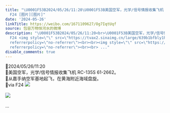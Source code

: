 ```yaml
---
title: "\U0001F53B2024/05/26/11:20\U0001F53B美国空军，光学/信号情报收集飞机 RC-135S 61-2662。\U0001F53B从嘉手纳空军基地起飞，在黄海附近海域盘旋。\U0001F53Bvia
  F24 [图片][图片]"
date: '2024-05-26'
linkTitle: https://weibo.com/1671109627/Og7IqtUqf
source: 包容万物恒河水的微博
description: "\U0001F53B2024/05/26/11:20<br>\U0001F53B美国空军，光学/信号情报收集飞机 RC-135S 61-2662。<br>\U0001F53B从嘉手纳空军基地起飞，在黄海附近海域盘旋。<br>\U0001F53Bvia
  F24 <img style=\"\" src=\"https://tvax2.sinaimg.cn/large/639b1bfbly1hq3cocstetj20rx0lndv0.jpg\"
  referrerpolicy=\"no-referrer\"><br><br><img style=\"\" src=\"https://tvax3.sinaimg.cn/large/639b1bfbly1hq3cug7t86j20sg0dijyx.jpg\"
  referrerpolicy=\"no-referrer\"><br><br> ..."
disable_comments: true
---
```

🔻2024/05/26/11:20<br>🔻美国空军，光学/信号情报收集飞机 RC-135S 61-2662。<br>🔻从嘉手纳空军基地起飞，在黄海附近海域盘旋。<br>🔻via F24 <img style="" src="https://tvax2.sinaimg.cn/large/639b1bfbly1hq3cocstetj20rx0lndv0.jpg" referrerpolicy="no-referrer"><br><br><img style="" src="https://tvax3.sinaimg.cn/large/639b1bfbly1hq3cug7t86j20sg0dijyx.jpg" referrerpolicy="no-referrer"><br><br> ...